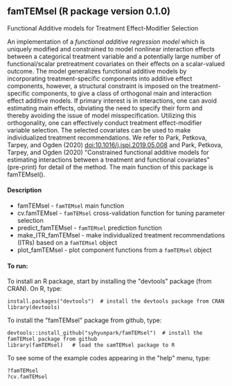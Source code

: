 ## famTEMsel (R package version 0.1.0)
Functional Additive models for Treatment Effect-Modifier Selection 

An implementation of a *functional additive regression model* which is uniquely modified and constrained to model nonlinear interaction effects between a categorical treatment variable and a potentially large number of functional/scalar pretreatment covariates on their effects on a scalar-valued outcome. The model generalizes functional additive models by incorporating treatment-specific components into additive effect components, however, a structural constraint is imposed on the treatment-specific components, to give a class of orthogonal main and interaction effect additive models. If primary interest is in interactions, one can avoid estimating main effects, obviating the need to specify their form and thereby avoiding the issue of model misspecification. Utilizing this orthogonality, one can effectively conduct treatment effect-modifier variable selection. The selected covariates can be used to make individualized treatment recommendations. We refer to Park, Petkova, Tarpey, and Ogden (2020) <doi:10.1016/j.jspi.2019.05.008> and Park, Petkova, Tarpey, and Ogden (2020) "Constrained functional additive models for estimating interactions between a treatment and functional covariates" (pre-print) for detail of the method. The main function of this package is famTEMsel(). 


#### Description

* famTEMsel - `famTEMsel` main function
* cv.famTEMsel - `famTEMsel` cross-validation function for tuning parameter selection 
* predict_famTEMsel - `famTEMsel` prediction function
* make_ITR_famTEMsel - make individualized treatment recommendations (ITRs) based on a `famTEMsel` object
* plot_famTEMsel -  plot component functions from a `famTEMsel` object 


#### To run: 
To install an R package, start by installing the "devtools" package (from CRAN). On R, type: 
```
install.packages("devtools")  # install the devtools package from CRAN
library(devtools)
```

To install the "famTEMsel" package from github, type: 
```
devtools::install_github("syhyunpark/famTEMsel")  # install the famTEMsel package from github 
library(famTEMsel)   # load the samTEMsel package to R 
```

To see some of the example codes appearing in the "help" menu, type:  
```
?famTEMsel   
?cv.famTEMsel
```

